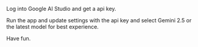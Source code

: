 Log into Google AI Studio and get a api key.

Run the app and update settings with the api key and select Gemini 2.5 or the latest model for best experience. 

Have fun.
